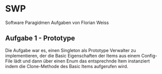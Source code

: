 # SWP
Software Paragidmen Aufgaben von Florian Weiss

## Aufgabe 1 - Prototype
Die Aufgabe war es, einen Singleton als Prototype Verwalter zu implementieren, der die Basic Eigenschaften der Items aus einem Config-File lädt und dann über einen Enum das entsprechnde Item instanziert indem die Clone-Methode des Basic Items aufgerufen wird.
